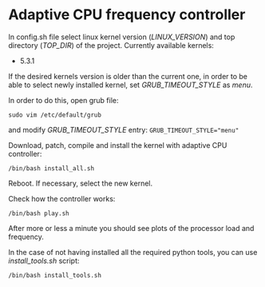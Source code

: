 # Adaptive CPU frequency controller

In config.sh file select linux kernel version (*LINUX_VERSION*) and top directory (*TOP_DIR*) of the project.
Currently available kernels:
- 5.3.1

If the desired kernels version is older than the current one, in order to be
able to select newly installed kernel, set *GRUB_TIMEOUT_STYLE* as *menu*.

In order to do this, open grub file:
```
sudo vim /etc/default/grub
```
and modify *GRUB_TIMEOUT_STYLE* entry:
```GRUB_TIMEOUT_STYLE="menu"```

Download, patch, compile and install the kernel with adaptive CPU controller:
```
/bin/bash install_all.sh
```

Reboot. If necessary, select the new kernel.

Check how the controller works:
```
/bin/bash play.sh
```

After more or less a minute you should see plots of the processor load and frequency.

In the case of not having installed all the required python tools, you can use *install_tools.sh* script:
```
/bin/bash install_tools.sh
```
